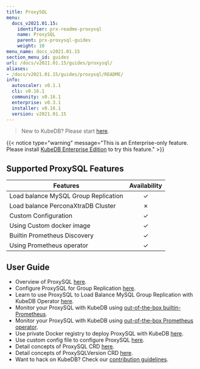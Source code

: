 ```yaml
---
title: ProxySQL
menu:
  docs_v2021.01.15:
    identifier: prx-readme-proxysql
    name: ProxySQL
    parent: prx-proxysql-guides
    weight: 10
menu_name: docs_v2021.01.15
section_menu_id: guides
url: /docs/v2021.01.15/guides/proxysql/
aliases:
- /docs/v2021.01.15/guides/proxysql/README/
info:
  autoscaler: v0.1.1
  cli: v0.16.1
  community: v0.16.1
  enterprise: v0.3.1
  installer: v0.16.1
  version: v2021.01.15
---
```


> New to KubeDB? Please start [here](/docs/v2021.01.15/README).

{{< notice type="warning" message="This is an Enterprise-only feature. Please install [KubeDB Enterprise Edition](/docs/v2021.01.15/setup/install/enterprise) to try this feature." >}}

## Supported ProxySQL Features

| Features                             | Availability |
| ------------------------------------ | :----------: |
| Load balance MySQL Group Replication |   &#10003;   |
| Load balance PerconaXtraDB Cluster   |   &#10007;   |
| Custom Configuration                 |   &#10003;   |
| Using Custom docker image            |   &#10003;   |
| Builtin Prometheus Discovery         |   &#10003;   |
| Using Prometheus operator            |   &#10003;   |

## User Guide

- Overview of ProxySQL [here](/docs/v2021.01.15/guides/proxysql/overview/overview).
- Configure ProxySQL for Group Replication [here](/docs/v2021.01.15/guides/proxysql/overview/configure-proxysql).
- Learn to use ProxySQL to Load Balance MySQL Group Replication with KubeDB Operator [here](/docs/v2021.01.15/guides/proxysql/quickstart/load-balance-mysql-group-replication).
- Monitor your ProxySQL with KubeDB using [out-of-the-box builtin-Prometheus](/docs/v2021.01.15/guides/proxysql/monitoring/using-builtin-prometheus).
- Monitor your ProxySQL with KubeDB using [out-of-the-box Prometheus operator](/docs/v2021.01.15/guides/proxysql/monitoring/using-prometheus-operator).
- Use private Docker registry to deploy ProxySQL with KubeDB [here](/docs/v2021.01.15/guides/proxysql/private-registry/using-private-registry).
- Use custom config file to configure ProxySQL [here](/docs/v2021.01.15/guides/proxysql/configuration/using-config-file).
- Detail concepts of ProxySQL CRD [here](/docs/v2021.01.15/guides/proxysql/concepts/proxysql).
- Detail concepts of ProxySQLVersion CRD [here](/docs/v2021.01.15/guides/proxysql/concepts/catalog).
- Want to hack on KubeDB? Check our [contribution guidelines](/docs/v2021.01.15/CONTRIBUTING).
